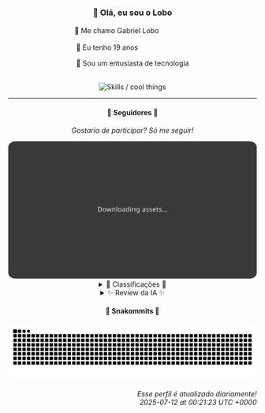<div align="center">
  <h3>👋 Olá, eu sou o Lobo</h3>
  
  <p>🐺 Me chamo Gabriel Loboㅤㅤㅤㅤㅤ</p>
  <p>🧔 Eu tenho 19 anosㅤㅤㅤㅤㅤㅤㅤㅤ</p>
  <p>🧠 Sou um entusiasta de tecnologia</p>

  <br/>

  <img width="600" alt="Skills / cool things" src="https://skills-icons.vercel.app/api/icons?i=python,md,html,css,js,github,git,vscode,linux,node,ts,sass,react,vite,vercel,lottie,ionic,capacitor,zustand,framer,firebase,arduino,godot,tailwind,shadcnui,lucide,zorinos,pnpm,reactnative&perline=14" />
</div>

<hr />

<div align="center">
    <h4>👤 Seguidores 👤</h4>
    <p><i>Gostaria de participar? Só me seguir!</i></p>
    <img width="600" src=".github/assets/cards/top3.svg" alt="Top 3 followers contributors (monthly)" />
    <details>
    <summary>🏅 Classificações 🏅</summary>
    <br/>
    <table>
        <thead>
            <tr align="center">
                <th>Posição</th>
                <th>Seguidor</th>
                <th>Contribuições</th>
            </tr>
        </thead>
        <tbody>
            <tr align="center">
                <td>1°</td>
                <td><a href="https://github.com/danko-nobre">Danilo Nobre</a></td>
                <td>153 ctr.</td>
            </tr>
            <tr align="center">
                <td>2°</td>
                <td><a href="https://github.com/wTechnoo">Cézar</a></td>
                <td>76 ctr.</td>
            </tr>
            <tr align="center">
                <td>3°</td>
                <td><a href="https://github.com/EvertonMJunior">Everton Marcelino Jr.</a></td>
                <td>47 ctr.</td>
            </tr>
            <tr align="center">
                <td>4°</td>
                <td><a href="https://github.com/RafaZeero">Rafael Lima de Morais</a></td>
                <td>46 ctr.</td>
            </tr>
            <tr align="center">
                <td>5°</td>
                <td><a href="https://github.com/Ageursilva">Ageu Silva</a></td>
                <td>24 ctr.</td>
            </tr>
            <tr align="center">
                <td>6°</td>
                <td><a href="https://github.com/Felipe-Takayuki">Felipe</a></td>
                <td>23 ctr.</td>
            </tr>
            <tr align="center">
                <td>7°</td>
                <td><a href="https://github.com/TopTrenDev">TopTrenDev</a></td>
                <td>23 ctr.</td>
            </tr>
            <tr align="center">
                <td>8°</td>
                <td><a href="https://github.com/felipegueller">Felipe Gueller</a></td>
                <td>17 ctr.</td>
            </tr>
            <tr align="center">
                <td>9°</td>
                <td><a href="https://github.com/jeanfbrito">Jean Brito</a></td>
                <td>15 ctr.</td>
            </tr>
            <tr align="center">
                <td>10°</td>
                <td><a href="https://github.com/LuidiPiresHub">Luídi Pires</a></td>
                <td>14 ctr.</td>
            </tr>
        </tbody>
    </table>
    </details>
    <details>
    <summary>✨ Review da IA ✨</summary>
    <br/>
    <div align="justify"><p><b>Danilo Nobre</b>, 153 contribuições... uau, impressionante! Quase me fez acreditar que você faz algo além de fuçar em repositórios alheios. Mas espera, um "moodle-profilefield_cpf"? Sério? E um fork de um addon de Blender?  Continue assim, quem sabe um dia você cria algo original, ou pelo menos, atualiza esse perfil do Moodle.</p>
<p><b>Cézar</b>, 76 contribuições e nenhum repositório recente para espiar?  Você é o ninja silencioso do GitHub, contribuindo para projetos tão secretos que nem mesmo o GitHub consegue rastrear. Ou será que você só está esquecendo de dar commit? 🤔</p>
<p><b>Everton Marcelino Jr.</b>, 47 contribuições... Ok, você tocou em alguns projetos populares, tipo o TypeORM. Mas não se engane, só porque você respirou perto de um projeto com 35 mil estrelas, não significa que você fez algo relevante. Continue tentando, quem sabe um dia te notam.</p>
<p><b>Rafael Lima de Morais</b>, 46 contribuições e um repositório chamado "brand_monitor" que não é atualizado há um ano? Parece que alguém desistiu de monitorar a própria marca. E "desires", um CLI para gerenciar listas de desejos?  Que tal desejar um pouco mais de consistência nas suas contribuições? Vim, Go, Typescript, Rust... muita tecnologia e pouca estrela nos repositórios. </p>
<p><b>Ageu Silva</b>, 24 contribuições. Ah, o clássico "config files for my GitHub profile". Que ousadia!  E um "digital garden model"?  Espero que suas plantas digitais estejam mais bem cuidadas que seus commits. Mas ei, pelo menos você tem um site pessoal, a maioria nem isso.  Mas vamos combinar, "AulasPython" sem código desde Outubro?  Cadê a paixão?</p>
<p><b>Felipe</b>, 23 contribuições. "REPOSITÓRIO"... com letras maiúsculas e tudo!  Que declaração de intenções.  E o projeto Adamas?  Parece ambicioso, mas as datas de atualização sugerem que está mais para "Adormecido" do que para "Adamas".  Volte a contribuir ou mude o nome para "Inerte".</p>
<p><b>TopTrenDev</b>, 23 contribuições e especialista em Blockchain?  Com projetos como "raydium-volume-bot-latest"?  Hummm, interessante...  Parece que alguém está tentando bombar o próprio portfólio.  E "Meme AI Agent"?  Sério?  Espero que pelo menos os memes sejam engraçados, porque o código... bem, o código está lá.</p>
<p><b>Felipe Gueller</b>, 17 contribuições e um repositório de "componentes-html-diversos" que não vê a luz do dia há quase um ano?  Imagino a diversidade... de poeira digital.  Continue acumulando componentes, quem sabe um dia você constrói algo com eles.  Enquanto isso, o GitHub agradece o espaço.</p>
<p><b>Jean Brito</b>, 15 contribuições. Contribuições no Rocket.Chat? Ok, legal, mas detectar browsers instalados? Sério? Isso parece algo que um script de 2005 faria. E um fork de um Dockerfile para servidores de jogos? Que tal criar algo original em vez de viver de garfos? Só uma sugestão amigável... ou não.</p>
<p><b>Lúidi Pires</b>, 14 contribuições e um portfólio que precisa desesperadamente de uma repaginada. "E-CommerceX"?  O "X" é de "eXperimental" ou "eXterminado"?  Seu "Pixels-Art" está tão parado que os pixels já estão se aposentando.  Dica: atualize antes que o GitHub ache que você sumiu.</p>
<p><b>Deivid Souza Santana</b>, 13 contribuições. "Taskmaster" com Flask? Que legal, mas parece que as tarefas ficaram paradas no ano passado. E "TudoGostoso"? Espero que a API não esteja tão indigesta quanto as datas de atualização sugerem.  "Clean-Arch-CS"?  Limpo como um quarto de adolescente depois de uma semana.  Volte a programar ou a faxinar.</p>
</div>
    </details>
</div>

<div align="center">
  <h4>🐍 Snakommits 🐍</h4>
    <picture>
      <source media="(prefers-color-scheme: dark)" srcset="https://raw.githubusercontent.com/Lobooooooo14/Lobooooooo14/snake-output/snake-dark.svg">
      <source media="(prefers-color-scheme: light)" srcset="https://raw.githubusercontent.com/Lobooooooo14/Lobooooooo14/snake-output/snake-light.svg">
      <img alt="github contribution grid snake animation" src="https://raw.githubusercontent.com/Lobooooooo14/Lobooooooo14/snake-output/snake-light.svg">
    </picture>
</div>

<h6 align="right">
  Esse perfil é atualizado diariamente!<br/> <i>2025-07-12 at 00:21:23 UTC +0000</i>
<h6>
